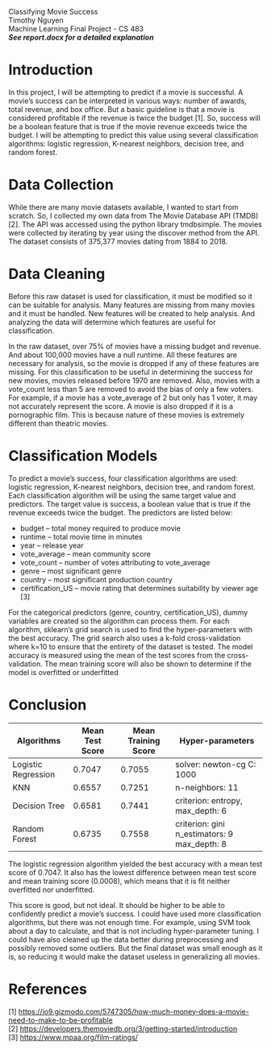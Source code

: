 ﻿Classifying Movie Success  
Timothy Nguyen  
Machine Learning Final Project - CS 483  
***See report.docx for a detailed explanation***

# Introduction
In this project, I will be attempting to predict if a movie is successful. A movie’s success can be interpreted in various ways: number of awards, total revenue, and box office. But a basic guideline is that a movie is considered profitable if the revenue is twice the budget [1]. So, success will be a boolean feature that is true if the movie revenue exceeds twice the budget. I will be attempting to predict this value using several classification algorithms: logistic regression, K-nearest neighbors, decision tree, and random forest.

# Data Collection
While there are many movie datasets available, I wanted to start from scratch. So, I collected my own data from The Movie Database API (TMDB) [2]. The API was accessed using the python library tmdbsimple. The movies were collected by iterating by year using the discover method from the API. The dataset consists of 375,377 movies dating from 1884 to 2018.

# Data Cleaning
Before this raw dataset is used for classification, it must be modified so it can be suitable for analysis. Many features are missing from many movies and it must be handled. New features will be created to help analysis. And analyzing the data will determine which features are useful for classification.

In the raw dataset, over 75% of movies have a missing budget and revenue. And about 100,000 movies have a null runtime. All these features are necessary for analysis, so the movie is dropped if any of these features are missing.  For this classification to be useful in determining the success for new movies, movies released before 1970 are removed. Also, movies with a vote_count less than 5 are removed to avoid the bias of only a few voters. For example, if a movie has a vote_average of 2 but only has 1 voter, it may not accurately represent the score. A movie is also dropped if it is a pornographic film. This is because nature of these movies is extremely different than theatric movies.

# Classification Models
To predict a movie’s success, four classification algorithms are used: logistic regression, K-nearest neighbors, decision tree, and random forest. Each classification algorithm will be using the same target value and predictors. The target value is success, a boolean value that is true if the revenue exceeds twice the budget. The predictors are listed below:

* budget – total money required to produce movie
* runtime – total movie time in minutes
* year – release year
* vote_average – mean community score
* vote_count – number of votes attributing to vote_average
* genre – most significant genre
* country – most significant production country
* certification_US – movie rating that determines suitability by viewer age [3]

For the categorical predictors (genre, country, certification_US), dummy variables are created so the algorithm can process them.
For each algorithm, sklearn’s grid search is used to find the hyper-parameters with the best accuracy. The grid search also uses a k-fold cross-validation where k=10 to ensure that the entirety of the dataset is tested. The model accuracy is measured using the mean of the test scores from the cross-validation. The mean training score will also be shown to determine if the model is overfitted or underfitted

# Conclusion

|    Algorithms               |    Mean   Test Score    |    Mean   Training Score    |    Hyper-parameters                                          |
|-----------------------------|-------------------------|-----------------------------|--------------------------------------------------------------|
|    Logistic   Regression    |    0.7047               |    0.7055                   |    solver:   newton-cg   C:   1000                           |
|    KNN                      |    0.6557               |    0.7251                   |    n-neighbors: 11                                           |
|    Decision   Tree          |    0.6581               |    0.7441                   |    criterion:   entropy,   max_depth:   6                    |
|    Random   Forest          |    0.6735               |    0.7558                   |    criterion:   gini   n_estimators:   9   max_depth:   8    |

The logistic regression algorithm yielded the best accuracy with a mean test score of 0.7047. It also has the lowest difference between mean test score and mean training score (0.0008), which means that it is fit neither overfitted nor underfitted.

This score is good, but not ideal. It should be higher to be able to confidently predict a movie’s success. I could have used more classification algorithms, but there was not enough time. For example, using SVM took about a day to calculate, and that is not including hyper-parameter tuning. I could have also cleaned up the data better during preprocessing and possibly removed some outliers. But the final dataset was small enough as it is, so reducing it would make the dataset useless in generalizing all movies.

# References
[1] https://io9.gizmodo.com/5747305/how-much-money-does-a-movie-need-to-make-to-be-profitable  
[2] https://developers.themoviedb.org/3/getting-started/introduction  
[3] https://www.mpaa.org/film-ratings/  
